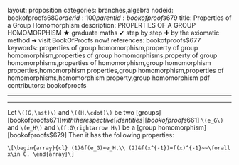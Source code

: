 layout: proposition
categories: branches,algebra
nodeid: bookofproofs$680
orderid: 100
parentid: bookofproofs$679
title: Properties of a Group Homomorphism
description: PROPERTIES OF A GROUP HOMOMORPHISM ★ graduate maths ✔ step by step ✚ by the axiomatic method ➜ visit BookOfProofs now!
references: bookofproofs$677
keywords: properties of group homomorphism,property of group homomorphism,properties of group homomorphisms,property of group homomorphisms,properties of homomorphism,group homomorphism properties,homomorphism properties,group homomorphism,properties of homomorphisms,homomorphism property,group homomorphism pdf
contributors: bookofproofs

---


---

Let `\((G,\ast)\)` and `\((H,\cdot)\)` be two [groups][bookofproofs$671] with the respective [identities][bookofproofs$661] `\(e_G\)` and `\(e_H\)` and `\(f:G\rightarrow H\)` be a [group homomorphism][bookofproofs$679] Then it has the following properties:

`\[\begin{array}{cl}
(1)&f(e_G)=e_H,\\
(2)&f(x^{-1})=f(x)^{-1}~~\forall x\in G.
\end{array}\]`
